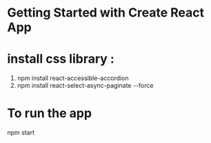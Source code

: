 # Getting Started with Create React App
# install css library : 
1. npm install react-accessible-accordion 
2. npm install react-select-async-paginate --force
# To run the app 
npm start
